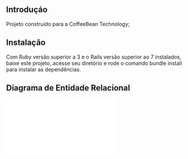 ## Introduçáo

Projeto construído para a CoffeeBean Technology;

## Instalação

Com Ruby versão superior a 3 e o Rails versão superior ao 7 instalados, baixe este projeto, acesse seu diretório e rode o comando bundle install para instalar as dependências.

## Diagrama de Entidade Relacional

![erd](./erd.pdf)

